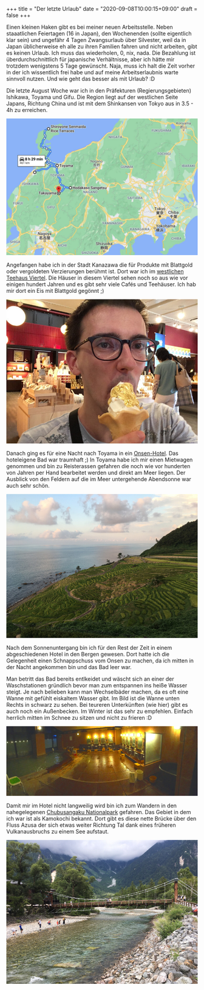 +++
title = "Der letzte Urlaub"
date = "2020-09-08T10:00:15+09:00"
draft = false
+++

Einen kleinen Haken gibt es bei meiner neuen Arbeitsstelle. Neben staaatlichen
Feiertagen (16 in Japan), den Wochenenden (sollte eigentlich klar sein) und
ungefähr 4 Tagen Zwangsurlaub über Silvester, weil da in Japan üblicherweise eh
alle zu ihren Familien fahren und nicht arbeiten, gibt es keinen Urlaub.
Ich muss das wiederholen, 0, nix, nada. Die Bezahlung ist überdurchschnittlich
für japanische Verhältnisse, aber ich hätte mir trotzdem wenigstens 5 Tage
gewünscht. Naja, muss ich halt die Zeit vorher in der ich wissentlich frei habe
und auf meine Arbeitserlaubnis warte sinnvoll nutzen. Und wie geht das besser
als mit Urlaub? :D

Die letzte August Woche war ich in den Präfekturen (Regierungsgebieten) Ishikawa,
Toyama und Gifu. Die Region liegt auf der westlichen Seite Japans, Richtung China
und ist mit dem Shinkansen von Tokyo aus in 3.5 - 4h zu erreichen.

![Itinerary](/img/2020_09_08/holidaySchedule.jpg)

Angefangen habe ich in der Stadt Kanazawa die für Produkte mit Blattgold oder
vergoldeten Verzierungen berühmt ist. Dort war ich im [westlichen Teehaus Viertel](https://visitkanazawa.jp/mustgoplace/touristspot/area4/1). Die Häuser in diesem Viertel sehen noch so aus wie vor
einigen hundert Jahren und es gibt sehr viele Cafés und Teehäuser. Ich hab mir
dort ein Eis mit Blattgold gegönnt ;)

![Blattgold](/img/2020_09_08/goldenIce.jpeg)

Danach ging es für eine Nacht nach Toyama in ein [Onsen-Hotel](https://www.booking.com/hotel/jp/dormy-inn-toyama.html).
Das hoteleigene Bad war traumhaft ;)
In Toyama habe ich mir einen Mietwagen genommen und bin zu Reisterassen gefahren
die noch wie vor hunderten von Jahren per Hand bearbeitet werden und direkt am
Meer liegen. Der Ausblick von den Feldern auf die im Meer untergehende
Abendsonne war auch sehr schön.

![Reisfelder](/img/2020_09_08/rice_terasse.jpeg)

Nach dem Sonnenuntergang bin ich für den Rest der Zeit in einem abgeschiedenen
Hotel in den Bergen gewesen. Dort hatte ich die Gelegenheit einen Schnappschuss
vom Onsen zu machen, da ich mitten in der Nacht angekommen bin und das Bad leer
war.

Man betritt das Bad bereits entlkeidet und wäscht sich an einer der Waschstationen
gründlich bevor man zum entspannen ins heiße Wasser steigt. Je nach belieben
kann man Wechselbäder machen, da es oft eine Wanne mit gefühlt eiskaltem Wasser
gibt. Im Bild ist die Wanne unten Rechts in schwarz zu sehen. Bei teureren
Unterkünften (wie hier) gibt es auch noch ein Außenbecken. Im Winter ist das
sehr zu empfehlen. Einfach herrlich mitten im Schnee zu sitzen und nicht zu
frieren :D

![Onsen](/img/2020_09_08/onsen.jpeg)

Damit mir im Hotel nicht langweilig wird bin ich zum Wandern in den
nahegelegenen [Chubusangaku Nationalpark](https://www.env.go.jp/en/nature/nps/park/chubu/guide/view.html)
gefahren. Das Gebiet in dem ich war ist als Kamokochi bekannt. Dort gibt es
diese nette Brücke über den Fluss Azusa der sich etwas weiter Richtung Tal dank
eines früheren Vulkanausbruchs zu einem See aufstaut.

![Berge](/img/2020_09_08/berge.jpeg)
